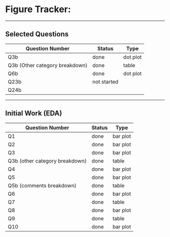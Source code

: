 # Figure Tracker:

------------------------------------------------------------------------

## Selected Questions

| Question Number                | Status      | Type     |
|--------------------------------|-------------|----------|
| Q3b                            | done        | dot plot |
| Q3b (Other category breakdown) | done        | table    |
| Q6b                            | done        | dot plot |
| Q23b                           | not started |          |
| Q24b                           |             |          |

------------------------------------------------------------------------

## Initial Work (EDA)

| Question Number                | Status | Type     |
|--------------------------------|--------|----------|
| Q1                             | done   | bar plot |
| Q2                             | done   | bar plot |
| Q3                             | done   | bar plot |
| Q3b (other category breakdown) | done   | table    |
| Q4                             | done   | bar plot |
| Q5                             | done   | bar plot |
| Q5b (comments breakdown)       | done   | table    |
| Q6                             | done   | bar plot |
| Q7                             | done   | table    |
| Q8                             | done   | bar plot |
| Q9                             | done   | table    |
| Q10                            | done   | bar plot |
